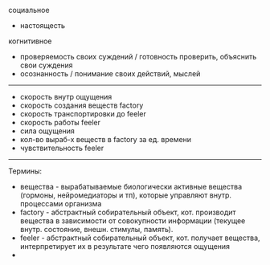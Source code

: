 социальное

- настоящесть


когнитивное
- проверяемость своих суждений / готовность проверить, объяснить свои суждения
- осознанность / понимание своих действий, мыслей


---
- скорость внутр ощущения
 - скорость создания веществ factory
 - скорость транспортировки до feeler
 - скорость работы feeler
- сила ощущения 
 - кол-во выраб-х веществ в factory за ед. времени
 - чувствительность feeler






---

Термины:
- вещества - вырабатываемые биологически активные вещества (гормоны, нейромедиаторы и тп), которые управляют внутр. процессами организма
- factory - абстрактный собирательный объект, кот. производит вещества в зависимости от совокупности информации (текущее внутр. состояние, внешн. стимулы, память). 
- feeler - абстрактный собирательный объект, кот. получает вещества, интерпретирует их в результате чего появляются ощущения
- 